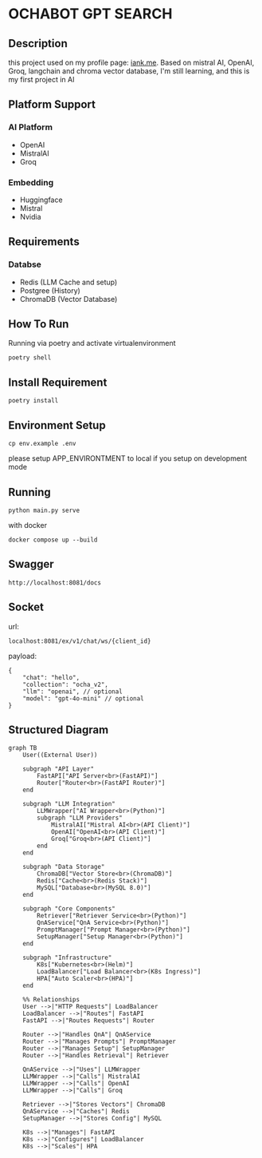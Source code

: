 # OCHABOT GPT SEARCH
## Description
this project used on my profile page: [iank.me](https://iank.me).
Based on mistral AI, OpenAI, Groq, langchain and chroma vector database, I'm still learning, and this is my first project in AI

## Platform Support
### AI Platform
- OpenAI
- MistralAI
- Groq

### Embedding
- Huggingface
- Mistral
- Nvidia

## Requirements
### Databse
- Redis (LLM Cache and setup)
- Postgree (History)
- ChromaDB (Vector Database)

## How To Run
Running via poetry and activate virtualenvironment
```
poetry shell
```

## Install Requirement
```
poetry install
```

## Environment Setup
```
cp env.example .env
```
please setup APP_ENVIRONTMENT to local if you setup on development mode

## Running 
```
python main.py serve
```
with docker
```
docker compose up --build
```

## Swagger
```
http://localhost:8081/docs
```

## Socket
url:
```
localhost:8081/ex/v1/chat/ws/{client_id}
```
payload:
```
{
    "chat": "hello",
    "collection": "ocha_v2",
    "llm": "openai", // optional
    "model": "gpt-4o-mini" // optional
}
```

## Structured Diagram
```mermaid
graph TB
    User((External User))

    subgraph "API Layer"
        FastAPI["API Server<br>(FastAPI)"]
        Router["Router<br>(FastAPI Router)"]
    end

    subgraph "LLM Integration"
        LLMWrapper["AI Wrapper<br>(Python)"]
        subgraph "LLM Providers"
            MistralAI["Mistral AI<br>(API Client)"]
            OpenAI["OpenAI<br>(API Client)"]
            Groq["Groq<br>(API Client)"]
        end
    end

    subgraph "Data Storage"
        ChromaDB["Vector Store<br>(ChromaDB)"]
        Redis["Cache<br>(Redis Stack)"]
        MySQL["Database<br>(MySQL 8.0)"]
    end

    subgraph "Core Components"
        Retriever["Retriever Service<br>(Python)"]
        QnAService["QnA Service<br>(Python)"]
        PromptManager["Prompt Manager<br>(Python)"]
        SetupManager["Setup Manager<br>(Python)"]
    end

    subgraph "Infrastructure"
        K8s["Kubernetes<br>(Helm)"]
        LoadBalancer["Load Balancer<br>(K8s Ingress)"]
        HPA["Auto Scaler<br>(HPA)"]
    end

    %% Relationships
    User -->|"HTTP Requests"| LoadBalancer
    LoadBalancer -->|"Routes"| FastAPI
    FastAPI -->|"Routes Requests"| Router
    
    Router -->|"Handles QnA"| QnAService
    Router -->|"Manages Prompts"| PromptManager
    Router -->|"Manages Setup"| SetupManager
    Router -->|"Handles Retrieval"| Retriever

    QnAService -->|"Uses"| LLMWrapper
    LLMWrapper -->|"Calls"| MistralAI
    LLMWrapper -->|"Calls"| OpenAI
    LLMWrapper -->|"Calls"| Groq

    Retriever -->|"Stores Vectors"| ChromaDB
    QnAService -->|"Caches"| Redis
    SetupManager -->|"Stores Config"| MySQL

    K8s -->|"Manages"| FastAPI
    K8s -->|"Configures"| LoadBalancer
    K8s -->|"Scales"| HPA
```